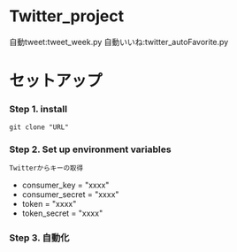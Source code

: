 # Twitter_project

自動tweet:tweet_week.py
自動いいね:twitter_autoFavorite.py

# セットアップ


### Step 1. install

```
git clone "URL"
```

### Step 2. Set up environment variables

```bash
Twitterからキーの取得
```

- consumer_key = "xxxx"
- consumer_secret = "xxxx"
- token = "xxxx"
- token_secret = "xxxx"

### Step 3. 自動化